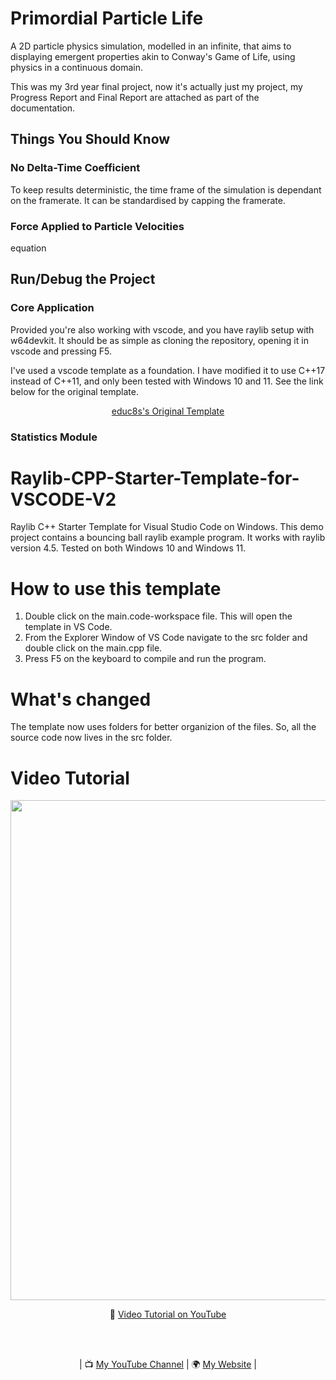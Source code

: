 # Primordial Particle Life

A 2D particle physics simulation, modelled in an infinite, that aims to displaying emergent properties akin to Conway's Game of Life, using physics in a continuous domain.

This was my 3rd year final project, now it's actually just my project, my Progress Report and Final Report are attached as part of the documentation.

## Things You Should Know

### No Delta-Time Coefficient

To keep results deterministic, the time frame of the simulation is dependant on the framerate. It can be standardised by capping the framerate.

### 


### Force Applied to Particle Velocities

equation

## Run/Debug the Project

### Core Application

Provided you're also working with vscode, and you have raylib setup with w64devkit. It should be as simple as cloning the repository, opening it in vscode and pressing F5.

I've used a vscode template as a foundation. I have modified it to use C++17 instead of C++11, and only been tested with Windows 10 and 11. See the link below for the original template.

<p align="center">
    <a href="https://github.com/educ8s/Raylib-CPP-Starter-Template-for-VSCODE-V2/">educ8s's Original Template</a>
</p>

### Statistics Module




<!-- https://github.com/educ8s/Raylib-CPP-Starter-Template-for-VSCODE-V2/ -->


# Raylib-CPP-Starter-Template-for-VSCODE-V2
Raylib C++ Starter Template for Visual Studio Code on Windows.
This demo project contains a bouncing ball raylib example program.
It works with raylib version 4.5. Tested on both Windows 10 and Windows 11.

# How to use this template
1. Double click on the main.code-workspace file. This will open the template in VS Code.
2. From the Explorer Window of VS Code navigate to the src folder and double click on the main.cpp file.
3. Press F5 on the keyboard to compile and run the program.

# What's changed
The template now uses folders for better organizion of the files. So, all the source code now lives in the src folder.

# Video Tutorial

<p align="center">
  <img src="preview.jpg" alt="" width="800">
</p>

<p align="center">
🎥 <a href="https://www.youtube.com/watch?v=PaAcVk5jUd8">Video Tutorial on YouTube</a>
</p>

<br>
<br>
<p align="center">
| 📺 <a href="https://www.youtube.com/channel/UC3ivOTE5EgpmF2DHLBmWIWg">My YouTube Channel</a>
| 🌍 <a href="http://www.educ8s.tv">My Website</a> | <br>
</p>
